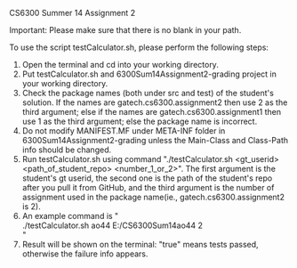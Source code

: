 CS6300 Summer 14 Assignment 2

Important: Please make sure that there is no blank in your path.

To use the script testCalculator.sh, please perform the following steps:
  1. Open the terminal and cd into your working directory.
  2. Put testCalculator.sh and 6300Sum14Assignment2-grading project in your working directory.
  3. Check the package names (both under src and test) of the student's solution. If the names are gatech.cs6300.assignment2 then use 2 as the third argument; else if the names are gatech.cs6300.assignment1 then use 1 as the third argument; else the package name is incorrect.
  4. Do not modify MANIFEST.MF under META-INF folder in 6300Sum14Assignment2-grading unless the Main-Class and Class-Path info should be changed.
  5. Run testCalculator.sh using command "./testCalculator.sh \<gt_userid\> \<path_of_student_repo\> \<number_1_or_2\>". The first argument is the student's gt userid, the second one is the path of the student's repo after you pull it from GitHub, and the third argument is the number of assignment used in the package name(ie., gatech.cs6300.assignment2 is 2). 
  6. An example command is "<br>./testCalculator.sh ao44 E:/CS6300Sum14ao44 2</br>"
  7. Result will be shown on the terminal: "true" means tests passed, otherwise the failure info appears.
